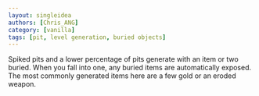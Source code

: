```yaml
---
layout: singleidea
authors: [Chris_ANG]
category: [vanilla]
tags: [pit, level generation, buried objects]
---
```

Spiked pits and a lower percentage of pits generate with an item or two buried. When you fall into one, any buried items are automatically exposed. The most commonly generated items here are a few gold or an eroded weapon.
